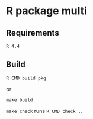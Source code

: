 # R package multi

## Requirements
```
R 4.4
```

## Build
```shell
R CMD build pkg
```
or
```shell
make build
```

`make check` runs `R CMD check .`.
